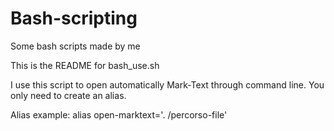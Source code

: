 # Bash-scripting
Some bash scripts made by me





This is the README for bash_use.sh

I use this script to open automatically Mark-Text through command line. You only need to create an alias.


Alias example:
alias open-marktext='. /percorso-file'

